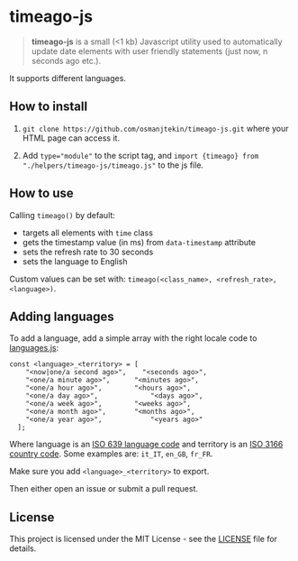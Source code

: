# timeago-js

> **timeago-js** is a small (<1 kb) Javascript utility used to automatically update date elements with user friendly statements (just now, n seconds ago etc.). 

It supports different languages.

## How to install

1. `git clone https://github.com/osmanjtekin/timeago-js.git` where your HTML page can access it.

2. Add `type="module"` to the script tag, and `import {timeago} from "./helpers/timeago-js/timeago.js"` to the js file.

## How to use

Calling `timeago()` by default:
- targets all elements with `time` class
- gets the timestamp value (in ms) from `data-timestamp` attribute
- sets the refresh rate to 30 seconds
- sets the language to English

Custom values can be set with: `timeago(<class_name>, <refresh_rate>, <language>)`.

## Adding languages

To add a language, add a simple array with the right locale code to [languages.js](languages.js):

    const <language>_<territory> = [
        "<now|one/a second ago>",    "<seconds ago>",
        "<one/a minute ago>", 	   "<minutes ago>",
        "<one/a hour ago>",   	   "<hours ago>",
        "<one/a day ago>",  	 	   "<days ago>",
        "<one/a week ago>",    	   "<weeks ago>",
        "<one/a month ago>",  	   "<months ago>",
        "<one/a year ago>", 		   "<years ago>"
      ];

Where language is an [ISO 639 language code](https://en.wikipedia.org/wiki/List_of_ISO_639-1_codes) and territory is an [ISO 3166 country code](https://en.wikipedia.org/wiki/ISO_3166-1#Current_codes). Some examples are: `it_IT`, `en_GB`, `fr_FR`.

Make sure you add `<language>_<territory>` to export.

Then either open an issue or submit a pull request.

## License

This project is licensed under the MIT License - see the [LICENSE](LICENSE) file for details.